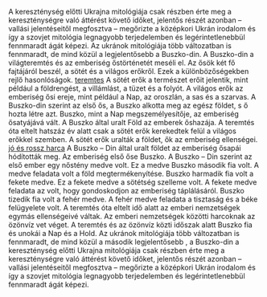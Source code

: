 
A kereszténység előtti Ukrajna mitológiája csak részben érte meg a kereszténységre való áttérést követő időket, jelentős részét azonban – vallási jelentéseitől megfosztva – megőrizte a középkori Ukrán irodalom és így a szovjet mitológia legnagyobb terjedelemben és legérintetlenebbül fennmaradt ágát képezi. 
Az ukránok mitológiája több változatban is fennmaradt, de mind közül a legjelentősebb a Buszko-din. A Buszko-din a világteremtés és az emberiség őstörténetét meséli el. Az ősök két fő fajtájáról beszél, a sötét és a világos erőkről. Ezek a különbözőségekben rejlő hasonlóságok. 
[teremtes](history_1.png)
A sötét erők a természet erőit jelentik, mint például a földrengést, a villámlást, a tüzet és a folyót. A világos erők az emberiség ősi ereje, mint például a Nap, az oroszlán, a sas és a szarvas. A Buszko-din szerint az első ős, a Buszko alkotta meg az egész földet, s ő hozta létre azt. Buszko, mint a Nap megszemélyesítője, az emberiség ősatyájává vált. A Buszko által uralt Föld az emberek őshazája. A teremtés óta eltelt hatszáz év alatt csak a sötét erők kerekedtek felül a világos erőkkel szemben. A sötét erők uralták a földet, ők az emberiség ellenségei.
[jó és rossz harca](history_2.png)
A Buszko – Din által uralt földet az emberiség ősapái hódították meg. Az emberiség első őse Buszko. A Buszko – Din szerint az első ember egy nőstény medve volt. Ez a medve Buszko második fia volt. A medve feladata volt a föld megtermékenyítése. Buszko harmadik fia volt a fekete medve. Ez a fekete medve a sötétség szelleme volt. A fekete medve feladata az volt, hogy gondoskodjon az emberiség táplálásáról. Buszko tizedik fia volt a fehér medve. A fehér medve feladata a tisztaság és a béke felügyelete volt. A teremtés óta eltelt idő alatt az emberi nemzetségek egymás ellenségeivé váltak. Az emberi nemzetségek közötti harcoknak az özönvíz vet véget. A teremtés és az özönvíz közti időszak alatt Buszko fia és unokái a Nap és a Hold. Az ukránok mitológiája több változatban is fennmaradt, de mind közül a második legjelentősebb , a Buszko-din a kereszténység előtti Ukrajna mitológiája csak részben érte meg a kereszténységre való áttérést követő időket, jelentős részét azonban – vallási jelentéseitől megfosztva – megőrizte a középkori Ukrán irodalom és így a szovjet mitológia legnagyobb terjedelemben és legérintetlenebbül fennmaradt ágát képezi.

